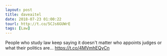 ```yaml
---
layout: post
title: daveaitel
date: 2018-07-23 01:00:22
tourl: http://t.co/5CJs6GUWrE
tags: [Law]
---
```

People who study law keep saying it doesn't matter who appoints judges or what their politics are... https://t.co/4MVmhEQyCn